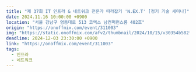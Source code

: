 ```yaml
---
title: "제 37회 IT 인프라 & 네트워크 전문가 따라잡기 'N.EX.T' [정기 기술 세미나]"
date: 2024.11.16 10:00:00 +0900
location: "서울 강남구 영동대로 513 코엑스 남컨퍼런스룸 402호"
origin: "https://onoffmix.com/event/311003"
img: "https://static.onoffmix.com/afv2/thumbnail/2024/10/15/v30354b582f1e350b1143e224d7b2c3f2f.jpg"
deadline: 2024-12-03 23:30:00 +0900
link: "https://onoffmix.com/event/311003"
tags:
  - 인프라
  - 네트워크
---
```

